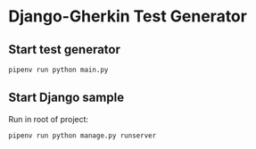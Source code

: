 # Django-Gherkin Test Generator

## Start test generator
```bash
pipenv run python main.py
```

## Start Django sample

Run in root of project:
```bash
pipenv run python manage.py runserver
```
